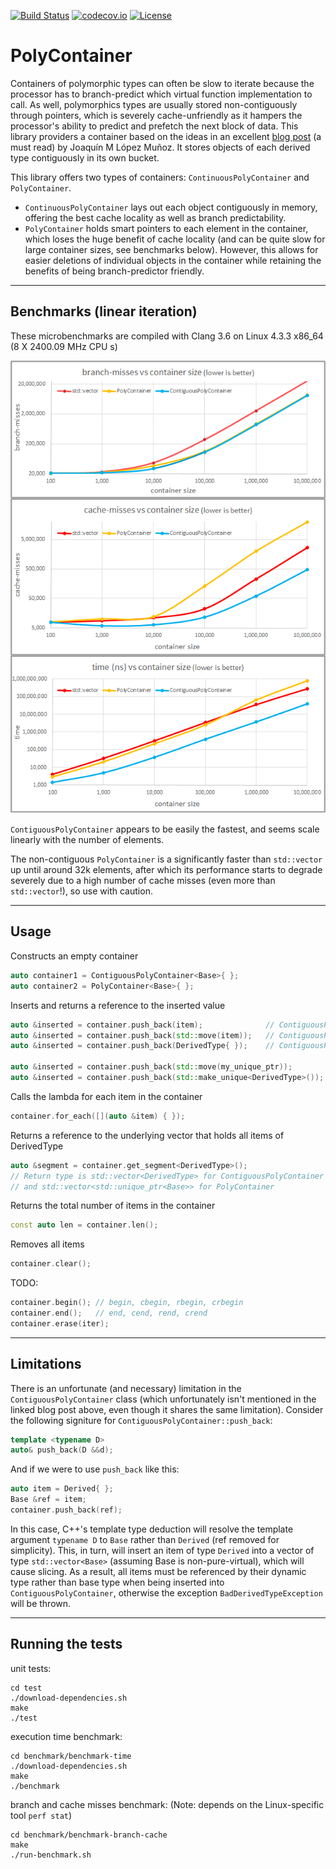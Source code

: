 [![Build Status](https://travis-ci.org/ztdwu/polycontainer.svg?branch=master)](https://travis-ci.org/ztdwu/polycontainer)
[![codecov.io](https://codecov.io/github/ztdwu/polycontainer/coverage.svg?branch=master)](https://codecov.io/github/ztdwu/polycontainer?branch=master)
[![License](https://img.shields.io/badge/license-MIT-blue.svg)](/LICENSE?raw=true) 
# PolyContainer 
Containers of polymorphic types can often be slow to iterate because the processor has to branch-predict which virtual function implementation to call. As well, polymorphics types are usually stored non-contiguously through pointers, which is severely cache-unfriendly as it hampers the processor's ability to predict and prefetch the next block of data. This library providers a container based on the ideas in an excellent [blog post](http://bannalia.blogspot.ca/2014/05/fast-polymorphic-collections.html) (a must read) by Joaquín M López Muñoz. It stores objects of each derived type contiguously in its own bucket.

This library offers two types of containers: `ContinuousPolyContainer` and `PolyContainer`.
- `ContinuousPolyContainer` lays out each object contiguously in memory, offering the best cache locality as well as branch predictability. 
- `PolyContainer` holds smart pointers to each element in the container, which loses the huge benefit of cache locality (and can be quite slow for large container sizes, see benchmarks below). However, this allows for easier deletions of individual objects in the container while retaining the benefits of being branch-predictor friendly.

---

## Benchmarks (linear iteration)
These microbenchmarks are compiled with Clang 3.6 on Linux 4.3.3 x86_64 (8 X 2400.09 MHz CPU s)

![Benchmarks Graph](/benchmark/benchmarks.png?raw=true)

`ContiguousPolyContainer` appears to be easily the fastest, and seems scale linearly with the number of elements.

The non-contiguous `PolyContainer` is a significantly faster than `std::vector` up until around 32k elements, after which its performance starts to degrade severely due to a high number of cache misses (even more than `std::vector`!), so use with caution.

---

## Usage

Constructs an empty container
```c++
auto container1 = ContiguousPolyContainer<Base>{ };
auto container2 = PolyContainer<Base>{ };
```

Inserts and returns a reference to the inserted value
```c++
auto &inserted = container.push_back(item);              // ContiguousPolyContainer, insert by lvalue ref
auto &inserted = container.push_back(std::move(item));   // ContiguousPolyContainer, insert by rvalue ref
auto &inserted = container.push_back(DerivedType{ });    // ContiguousPolyContainer, insert by rvalue ref

auto &inserted = container.push_back(std::move(my_unique_ptr));        // PolyContainer, insert by rvalue ref
auto &inserted = container.push_back(std::make_unique<DerivedType>()); // PolyContainer, insert by rvalue ref
```

Calls the lambda for each item in the container
```c++
container.for_each([](auto &item) { });
```

Returns a reference to the underlying vector that holds all items of DerivedType
```c++
auto &segment = container.get_segment<DerivedType>();
// Return type is std::vector<DerivedType> for ContiguousPolyContainer
// and std::vector<std::unique_ptr<Base>> for PolyContainer
```

Returns the total number of items in the container
```c++
const auto len = container.len();
```

Removes all items
```c++
container.clear();
```

TODO:
```c++
container.begin(); // begin, cbegin, rbegin, crbegin
container.end();   // end, cend, rend, crend
container.erase(iter);
```

---

## Limitations
There is an unfortunate (and necessary) limitation in the `ContiguousPolyContainer` class (which unfortunately isn't mentioned in the linked blog post above, even though it shares the same limitation). Consider the following signiture for `ContiguousPolyContainer::push_back`:
```c++
template <typename D>
auto& push_back(D &&d);
```
And if we were to use `push_back` like this:
```c++
auto item = Derived{ };
Base &ref = item;
container.push_back(ref);
```
In this case, C++'s template type deduction will resolve the template argument `typename D` to `Base` rather than `Derived` (ref removed for simplicity). This, in turn, will insert an item of type `Derived` into a vector of type `std::vector<Base>` (assuming Base is non-pure-virtual), which will cause slicing. As a result, all items must be referenced by their dynamic type rather than base type when being inserted into `ContiguousPolyContainer`, otherwise the exception `BadDerivedTypeException` will be thrown.

---

## Running the tests
unit tests:
```
cd test
./download-dependencies.sh
make
./test
```

execution time benchmark:
```
cd benchmark/benchmark-time
./download-dependencies.sh
make
./benchmark
```

branch and cache misses benchmark: (Note: depends on the Linux-specific tool `perf stat`)
```
cd benchmark/benchmark-branch-cache
make
./run-benchmark.sh
```
